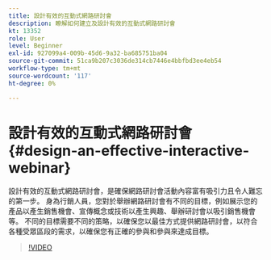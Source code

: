 ```yaml
---
title: 設計有效的互動式網路研討會
description: 瞭解如何建立及設計有效的互動式網路研討會
kt: 13352
role: User
level: Beginner
exl-id: 927099a4-009b-45d6-9a32-ba685751ba04
source-git-commit: 51ca9b207c3036de314cb7446e4bbfbd3ee4eb54
workflow-type: tm+mt
source-wordcount: '117'
ht-degree: 0%

---
```


# 設計有效的互動式網路研討會 {#design-an-effective-interactive-webinar}

設計有效的互動式網路研討會，是確保網路研討會活動內容富有吸引力且令人難忘的第一步。 身為行銷人員，您對於舉辦網路研討會有不同的目標，例如展示您的產品以產生銷售機會、宣傳概念或技術以產生興趣、舉辦研討會以吸引銷售機會等。 不同的目標需要不同的策略，以確保您以最佳方式提供網路研討會，以符合各種受眾區段的需求，以確保您有正確的參與和參與來達成目標。

>[!VIDEO](https://video.tv.adobe.com/v/3418602?q=9)

